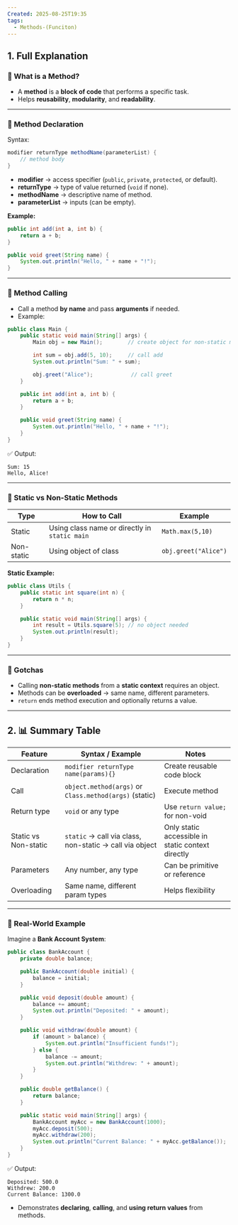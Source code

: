 ```yaml
---
Created: 2025-08-25T19:35
tags:
  - Methods-(Funciton)
---
```

## 1. Full Explanation

### 🔹 What is a Method?

- A **method** is a **block of code** that performs a specific task.
- Helps **reusability**, **modularity**, and **readability**.

---

### 🔹 Method Declaration

Syntax:

```Java
modifier returnType methodName(parameterList) {
    // method body
}

```

- **modifier** → access specifier (`public`, `private`, `protected`, or default).
- **returnType** → type of value returned (`void` if none).
- **methodName** → descriptive name of method.
- **parameterList** → inputs (can be empty).

**Example:**

```Java
public int add(int a, int b) {
    return a + b;
}

public void greet(String name) {
    System.out.println("Hello, " + name + "!");
}

```

---

### 🔹 Method Calling

- Call a method **by name** and pass **arguments** if needed.
- Example:

```Java
public class Main {
    public static void main(String[] args) {
        Main obj = new Main();        // create object for non-static methods

        int sum = obj.add(5, 10);     // call add
        System.out.println("Sum: " + sum);

        obj.greet("Alice");            // call greet
    }

    public int add(int a, int b) {
        return a + b;
    }

    public void greet(String name) {
        System.out.println("Hello, " + name + "!");
    }
}

```

✅ Output:

```Plain
Sum: 15
Hello, Alice!

```

---

### 🔹 Static vs Non-Static Methods

|Type|How to Call|Example|
|---|---|---|
|Static|Using class name or directly in `static main`|`Math.max(5,10)`|
|Non-static|Using object of class|`obj.greet("Alice")`|

**Static Example:**

```Java
public class Utils {
    public static int square(int n) {
        return n * n;
    }

    public static void main(String[] args) {
        int result = Utils.square(5); // no object needed
        System.out.println(result);
    }
}

```

---

### 🔹 Gotchas

- Calling **non-static methods** from a **static context** requires an object.
- Methods can be **overloaded** → same name, different parameters.
- `return` ends method execution and optionally returns a value.

---

## 2. 📊 Summary Table

|Feature|Syntax / Example|Notes|
|---|---|---|
|Declaration|`modifier returnType name(params){}`|Create reusable code block|
|Call|`object.method(args)` or `Class.method(args)` (static)|Execute method|
|Return type|`void` or any type|Use `return value;` for non-void|
|Static vs Non-static|`static` → call via class, non-static → call via object|Only static accessible in static context directly|
|Parameters|Any number, any type|Can be primitive or reference|
|Overloading|Same name, different param types|Helps flexibility|

---

### 🔹 Real-World Example

Imagine a **Bank Account System**:

```Java
public class BankAccount {
    private double balance;

    public BankAccount(double initial) {
        balance = initial;
    }

    public void deposit(double amount) {
        balance += amount;
        System.out.println("Deposited: " + amount);
    }

    public void withdraw(double amount) {
        if (amount > balance) {
            System.out.println("Insufficient funds!");
        } else {
            balance -= amount;
            System.out.println("Withdrew: " + amount);
        }
    }

    public double getBalance() {
        return balance;
    }

    public static void main(String[] args) {
        BankAccount myAcc = new BankAccount(1000);
        myAcc.deposit(500);
        myAcc.withdraw(200);
        System.out.println("Current Balance: " + myAcc.getBalance());
    }
}

```

✅ Output:

```Plain
Deposited: 500.0
Withdrew: 200.0
Current Balance: 1300.0

```

- Demonstrates **declaring**, **calling**, and **using return values** from methods.